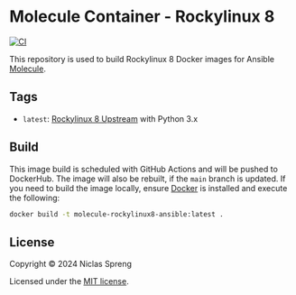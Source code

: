 # Molecule Container - Rockylinux 8

[![CI](https://github.com/DudeCalledBro/molecule-rockylinux8-ansible/actions/workflows/ci.yml/badge.svg)](https://github.com/DudeCalledBro/molecule-rockylinux8-ansible/actions/workflows/ci.yml)

This repository is used to build Rockylinux 8 Docker images for Ansible [Molecule](https://ansible.readthedocs.io/projects/molecule/).

## Tags

- `latest`: [Rockylinux 8 Upstream](https://hub.docker.com/_/rockylinux) with Python 3.x

## Build

This image build is scheduled with GitHub Actions and will be pushed to DockerHub. The image will also be rebuilt, if the `main` branch is updated. If you need to build the image locally, ensure [Docker](https://docs.docker.com/engine/installation/) is installed and execute the following:

```bash
docker build -t molecule-rockylinux8-ansible:latest .
```

## License

Copyright © 2024 Niclas Spreng

Licensed under the [MIT license](LICENSE).
